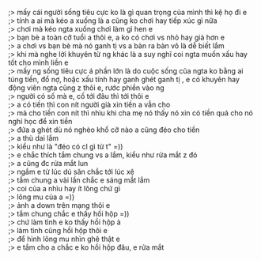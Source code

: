 ;> mấy cái người sống tiêu cực ko là gì quan trọng của mình thì kệ họ đi e<br>
;> tính a ai mà kéo a xuống là a cũng ko chơi hay tiếp xúc gì nữa<br>
;> chơi mà kéo ngta xuống chơi làm gì hen e<br>
;> bạn bè a toàn cỡ tuổi a thôi e, a ko có chơi vs nhỏ hay già hơn e<br>
;> a chơi vs bạn bè mà nó ganh tị vs a bàn ra bàn vô là dễ biết lắm<br>
;> khi mà nghe lời khuyên từ ng khác là a suy nghĩ coi ngta muốn xấu hay tốt cho mình liền e<br>
;> mấy ng sống tiêu cực á phần lớn là do cuộc sống cũa ngta ko bằng ai túng tiền, đổ nợ, hoặc xấu tính hay ganh ghét ganh tị , e có khuyên hay động viên ngta cũng z thôi e, rước phiền vào ng<br>
;> người có số mà e, cố tới đâu thì tới thôi e<br>
;> a có tiền thì con nít người già xin tiền a vẫn cho<br>
;> mà cho tiền con nít thì nhìu khi cha mẹ nó thấy nó xin có tiền quá cho nó nghỉ học để xin tiền<br>
;> đứa a ghét dù nó nghèo khổ cỡ nào a cũng đéo cho tiền<br>
;> a thù dai lắm<br>
;> kiểu như là "đéo có cl gì từ t" =))<br>
;> e chắc thích tắm chung vs a lắm, kiểu như rửa mắt z đó<br>
;> a cũng đc rửa mắt lun<br>
;> ngắm e từ lúc dú săn chắc tới lúc xệ<br>
;> tắm chung a vài lần chắc e sáng mắt lắm<br>
;> coi của a nhìu hay ít lông chứ gì<br>
;> lông mu của a =))<br>
;> ảnh a down trên mạng thôi e<br>
;> tắm chung chắc e thấy hồi hộp =))<br>
;> chứ làm tình e ko thấy hồi hộp à<br>
;> làm tình cũng hồi hộp thôi e<br>
;> để hình lông mu nhìn ghê thật e<br>
;> e tắm cho a chắc e ko hồi hộp đâu, e rửa mắt
